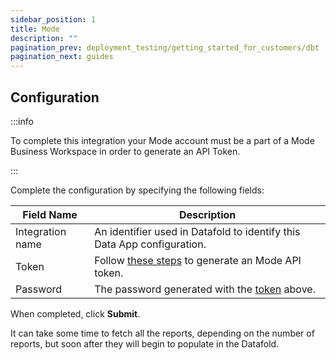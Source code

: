 ```yaml
---
sidebar_position: 1
title: Mode
description: ""
pagination_prev: deployment_testing/getting_started_for_customers/dbt
pagination_next: guides
---
```

## Configuration

:::info

To complete this integration your Mode account must be a part of a Mode Business Workspace in order to generate an API Token.

:::

Complete the configuration by specifying the following fields:

| Field Name | Description |
| ----------- | ----------- |
| Integration name | An identifier used in Datafold to identify this Data App configuration. |
| Token | Follow [these steps](https://mode.com/developer/api-reference/authentication/) to generate an Mode API token. |
| Password | The password generated with the [token](https://mode.com/developer/api-reference/authentication/) above. |

When completed, click **Submit**.

It can take some time to fetch all the reports, depending on the number of reports, but soon after they will begin to populate in the Datafold.
